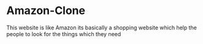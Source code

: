 # Amazon-Clone
This website is like Amazon its basically a shopping website which help the people to look for the things which they need

